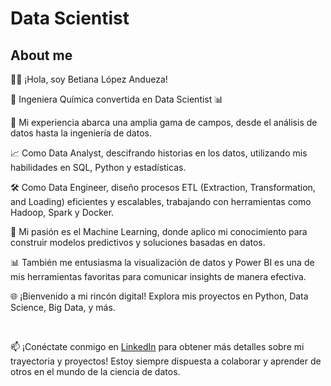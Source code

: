# Data Scientist

## About me

👩‍💻 ¡Hola, soy Betiana López Andueza!

🧪 Ingeniera Química convertida en Data Scientist 📊

💼 Mi experiencia abarca una amplia gama de campos, desde el análisis de datos hasta la ingeniería de datos.

📈 Como Data Analyst, descifrando historias en los datos, utilizando mis habilidades en SQL, Python y estadísticas.

🛠️ Como Data Engineer, diseño procesos ETL (Extraction, Transformation, and Loading) eficientes y escalables, trabajando con herramientas como Hadoop, Spark y Docker.

🧠 Mi pasión es el Machine Learning, donde aplico mi conocimiento para construir modelos predictivos y soluciones basadas en datos.

📊 También me entusiasma la visualización de datos y Power BI es una de mis herramientas favoritas para comunicar insights de manera efectiva.

🌐 ¡Bienvenido a mi rincón digital! Explora mis proyectos en Python, Data Science, Big Data, y más.

<br>

📫 ¡Conéctate conmigo en [LinkedIn](www.linkedin.com/in/betiana-lopez-andueza) para obtener más detalles sobre mi trayectoria y proyectos! Estoy siempre dispuesta a colaborar y aprender de otros en el mundo de la ciencia de datos.



